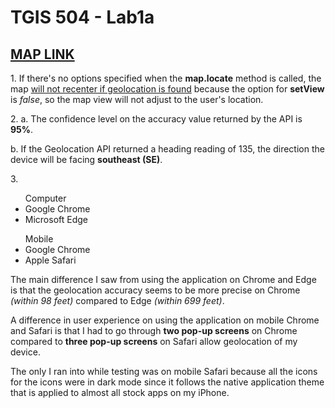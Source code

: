 <h1>TGIS 504 - Lab1a</h1>
<h2><a href="https://tomtruong062399.github.io/tgis504-lab1a/">MAP LINK</a></h2>

<p>1. If there's no options specified when the <b>map.locate</b> method is called, the map <u>will not recenter if geolocation is found</u> because the option for <b>setView</b> is <i>false</i>, so the map view will not adjust to the user's location.</p>

<p>2. a. The confidence level on the accuracy value returned by the API is <b>95%</b>.</p>
b. If the Geolocation API returned a heading reading of 135, the direction the device will be facing <b>southeast (SE)</b>.</p>

<p>3.
  <ul>Computer
    <li>Google Chrome</li>
    <li>Microsoft Edge</li>
  </ul>

  <ul>Mobile
    <li>Google Chrome</li>
    <li>Apple Safari</li>
  </ul>

The main difference I saw from using the application on Chrome and Edge is that the geolocation accuracy seems to be more precise on Chrome <i>(within 98 feet)</i> compared to Edge <i>(within 699 feet)</i>.<p>
<p>A difference in user experience on using the application on mobile Chrome and Safari is that I had to go through <b>two pop-up screens</b> on Chrome compared to <b>three pop-up screens</b> on Safari allow geolocation of my device.<p>
<p>The only I ran into while testing was on mobile Safari because all the icons for the icons were in dark mode since it follows the native application theme that is applied to almost all stock apps on my iPhone.<p>
